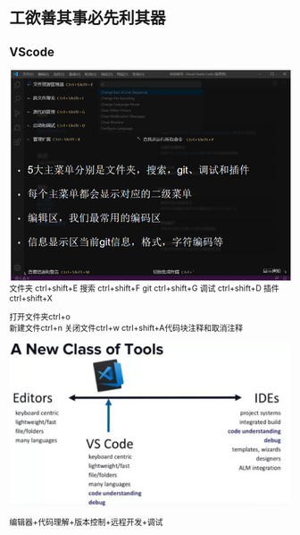 # 工欲善其事必先利其器  

## VScode  
![](../../attachments/2021-07-14-15-06-15.png)
文件夹  ctrl+shift+E
搜索  ctrl+shift+F
git  ctrl+shift+G
调试    ctrl+shift+D
插件  ctrl+shift+X 

打开文件夹ctrl+o  
新建文件ctrl+n
关闭文件ctrl+w
ctrl+shift+A代码块注释和取消注释  

![](../../attachments/2021-07-14-15-22-00.png)

编辑器+代码理解+版本控制+远程开发+调试 


